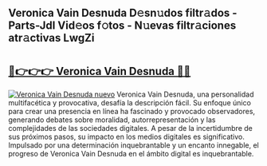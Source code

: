 ## Veronica Vain Desnuda D𝚎sn𝚞dos filtr𝚊dos - Parts-JdI Vid𝚎os f𝚘tos - N𝚞evas filtr𝚊ciones atr𝚊ctivas LwgZi

# <h2><a href="http://mb9u0w.tromn.icu/?c=Veronica+Vain+Desnuda">🔗👉👉👉 Veronica Vain Desnuda 🔗🔗</a></h2>

[![Veronica Vain Desnuda nuevo](https://i.imgur.com/pEAQMta.gif)](http://mb9u0w.tromn.icu/?c=Veronica+Vain+Desnuda)
Veronica Vain Desnuda, una personalidad multifacética y provocativa, desafía la descripción fácil. Su enfoque único para crear una presencia en línea ha fascinado y provocado observadores, generando debates sobre moralidad, autorrepresentación y las complejidades de las sociedades digitales. A pesar de la incertidumbre de sus próximos pasos, su impacto en los medios digitales es significativo. Impulsado por una determinación inquebrantable y un encanto innegable, el progreso de Veronica Vain Desnuda en el ámbito digital es inquebrantable.
